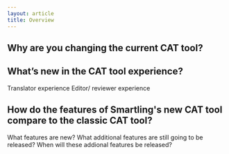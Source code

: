 ```yaml
---
layout: article
title: Overview
---
```


## Why are you changing the current CAT tool?


## What’s new in the CAT tool experience?
Translator experience
Editor/ reviewer experience


## How do the features of Smartling's new CAT tool compare to the classic CAT tool?
What features are new?
What additional features are still going to be released?
When will these addional features be released?

